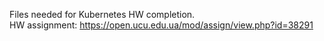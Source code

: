 Files needed for Kubernetes HW completion.  
HW assignment: https://open.ucu.edu.ua/mod/assign/view.php?id=38291
